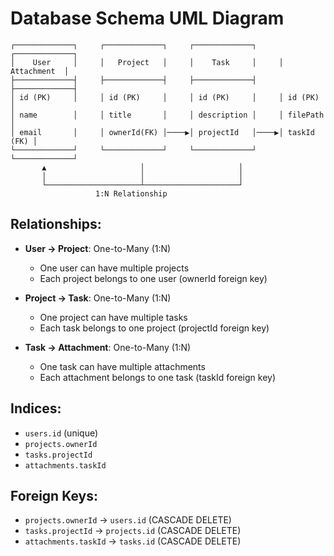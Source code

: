 # Database Schema UML Diagram

```
┌─────────────┐     ┌─────────────┐     ┌─────────────┐     ┌─────────────┐
│    User     │     │   Project   │     │    Task     │     │ Attachment  │
├─────────────┤     ├─────────────┤     ├─────────────┤     ├─────────────┤
│ id (PK)     │     │ id (PK)     │     │ id (PK)     │     │ id (PK)     │
│ name        │     │ title       │     │ description │     │ filePath    │
│ email       │     │ ownerId(FK) │────▶│ projectId   │────▶│ taskId (FK) │
└─────────────┘     └─────────────┘     └─────────────┘     └─────────────┘
       ▲                     │                     │
       │                     │                     │
       └─────────────────────┴─────────────────────┘
                   1:N Relationship
```

## Relationships:
- **User → Project**: One-to-Many (1:N)
  - One user can have multiple projects
  - Each project belongs to one user (ownerId foreign key)

- **Project → Task**: One-to-Many (1:N)
  - One project can have multiple tasks
  - Each task belongs to one project (projectId foreign key)

- **Task → Attachment**: One-to-Many (1:N)
  - One task can have multiple attachments
  - Each attachment belongs to one task (taskId foreign key)

## Indices:
- `users.id` (unique)
- `projects.ownerId`
- `tasks.projectId`
- `attachments.taskId`

## Foreign Keys:
- `projects.ownerId` → `users.id` (CASCADE DELETE)
- `tasks.projectId` → `projects.id` (CASCADE DELETE)
- `attachments.taskId` → `tasks.id` (CASCADE DELETE)
